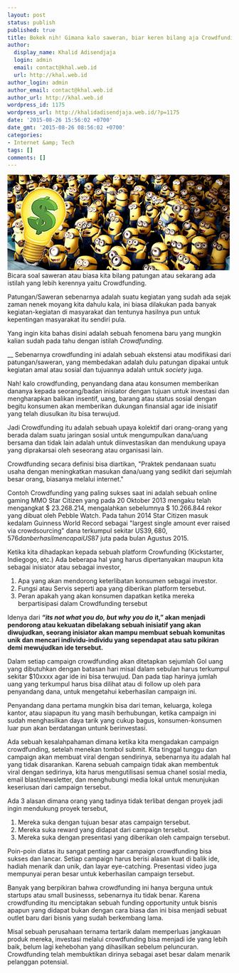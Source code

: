 ```yaml
---
layout: post
status: publish
published: true
title: Bokek nih! Gimana kalo saweran, biar keren bilang aja Crowdfunding
author:
  display_name: Khalid Adisendjaja
  login: admin
  email: contact@khal.web.id
  url: http://khal.web.id
author_login: admin
author_email: contact@khal.web.id
author_url: http://khal.web.id
wordpress_id: 1175
wordpress_url: http://khalidadisendjaja.web.id/?p=1175
date: '2015-08-26 15:56:02 +0700'
date_gmt: '2015-08-26 08:56:02 +0700'
categories:
- Internet &amp; Tech
tags: []
comments: []
---
```

[![minioncrowdfund](/images/minioncrowdfund.jpg)](/images/minioncrowdfund.jpg)Bicara soal saweran atau biasa kita bilang patungan atau sekarang ada istilah yang lebih kerennya yaitu Crowdfunding.

Patungan/Saweran sebenarnya adalah suatu kegiatan yang sudah ada sejak zaman nenek moyang kita dahulu kala, ini biasa dilakukan pada banyak kegiatan-kegiatan di masyarakat dan tentunya hasilnya pun untuk kepentingan masyarakat itu sendiri pula.

Yang ingin kita bahas disini adalah sebuah fenomena baru yang mungkin kalian sudah pada tahu dengan istilah _Crowdfunding._

 __ Sebenarnya crowdfunding ini adalah sebuah ekstensi atau modifikasi dari patungan/saweran, yang membedakan adalah dulu patungan dipakai untuk kegiatan amal atau sosial dan tujuannya adalah untuk _society_ juga.

Nah! kalo crowdfunding, penyandang dana atau konsumen memberikan dananya kepada seorang/badan inisiator dengan tujuan untuk investasi dan mengharapkan balikan insentif, uang, barang atau status sosial dengan begitu konsumen akan memberikan dukungan finansial agar ide inisiatif yang telah diusulkan itu bisa terwujud.

Jadi Crowdfunding itu adalah sebuah upaya kolektif dari orang-orang yang berada dalam suatu jaringan sosial untuk mengumpulkan dana/uang bersama dan tidak lain adalah untuk diinvestasikan dan mendukung upaya yang diprakarsai oleh seseorang atau organisasi lain.

Crowdfunding secara definisi bisa diartikan, "Praktek pendanaan suatu usaha dengan meningkatkan masukan dana/uang yang sedikit dari sejumlah besar orang, biasanya melalui internet."

Contoh Crowdfunding yang paling sukses saat ini adalah sebuah online gaming MMO Star Citizen yang pada 20 Oktober 2013 mengaku telah mengangkat $ 23.268.214, mengalahkan sebelumnya $ 10.266.844 rekor yang dibuat oleh Pebble Watch. Pada tahun 2014 Star Citizen masuk kedalam Guinness World Record sebagai "largest single amount ever raised via crowdsourcing" dana terkumpul sekitar US$39,680,576 dan berhasil mencapai US$87 juta pada bulan Agustus 2015.

Ketika kita dihadapkan kepada sebuah platform Crowfunding (Kickstarter, Indiegogo, etc.) Ada beberapa hal yang harus dipertanyakan maupun kita sebagai inisiator atau sebagai investor,

1. Apa yang akan mendorong keterlibatan konsumen sebagai investor.
2. Fungsi atau Servis seperti apa yang diberikan platform tersebut.
3. Peran apakah yang akan konsumen dapatkan ketika mereka berpartisipasi dalam Crowdfunding tersebut

Idenya dari _**“its not what you do, but why you do**_ **it,” akan menjadi pendorong atau kekuatan dibelakang sebuah inisiatif yang akan diwujudkan, seorang inisiator akan mampu membuat sebuah komunitas unik dan mencari individu-individu yang sependapat atau satu pikiran demi mewujudkan ide tersebut.**

Dalam setiap campaign crowdfunding akan ditetapkan sejumlah Gol uang yang dibutuhkan dengan batasan hari misal dalam sebulan harus terkumpul sekitar $10xxxx agar ide ini bisa terwujud. Dan pada tiap harinya jumlah uang yang terkumpul harus bisa dilihat atau di follow up oleh para penyandang dana, untuk mengetahui keberhasilan campaign ini.

Penyandang dana pertama mungkin bisa dari teman, keluarga, kolega kantor, atau siapapun itu yang masih berhubungan, ketika campaign ini sudah menghasilkan daya tarik yang cukup bagus, konsumen-konsumen luar pun akan berdatangan untunk berinvestasi.

Ada sebuah kesalahpahaman dimana ketika kita mengadakan campaign crowdfunding, setelah menekan tombol submit. Kita tinggal tunggu dan campaign akan membuat viral dengan sendirinya, sebenarnya itu adalah hal yang tidak disarankan. Karena sebuah campaign tidak akan membentuk viral dengan sedirinya, kita harus mengutilisasi semua chanel sosial media, email blast/newsletter, dan menghubungi media lokal untuk menunjukan keseriusan dari campaign tersebut.

Ada 3 alasan dimana orang yang tadinya tidak terlibat dengan proyek jadi ingin mendukung proyek tersebut,

1. Mereka suka dengan tujuan besar atas campaign tersebut.
2. Mereka suka reward yang didapat dari campaign tersebut.
3. Mereka suka dengan presentasi yang diberikan oleh campaign tersebut.

Poin-poin diatas itu sangat penting agar campaign crowdfunding bisa sukses dan lancar. Setiap campaign harus berisi alasan kuat di balik ide, hadiah menarik dan unik, dan layar eye-catching. Presentasi video juga mempunyai peran besar untuk keberhasilan campaign tersebut.

Banyak yang berpikiran bahwa crowdfunding ini hanya berguna untuk startups atau small businesss, sebenarnya itu tidak benar. Karena crowdfunding itu menciptakan sebuah funding opportunity untuk bisnis apapun yang didapat bukan dengan cara biasa dan ini bisa menjadi sebuat outlet baru dari bisnis yang sudah berkembang lama.

Misal sebuah perusahaan ternama tertarik dalam memperluas jangkauan produk mereka, investasi melalui crowdfunding bisa menjadi ide yang lebih baik, belum lagi kehebohan yang dihasilkan sebelum peluncuran. Crowdfunding telah membuktikan dirinya sebagai aset besar dalam menarik pelanggan potensial.